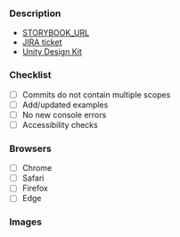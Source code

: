 ### Description

<!-- Short blurb about this work or helpful links -->

- [STORYBOOK_URL](https://unity.web.asu.edu/@asu/bootstrap4-theme/index.html)
- [JIRA ticket](https://asudev.jira.com/browse/UDS-0000)
- [Unity Design Kit](https://xd.adobe.com/view/56f6cb78-9af5-4b12-b4ce-ef319f71113f-03a5/)

### Checklist

- [ ] Commits do not contain multiple scopes
- [ ] Add/updated examples
- [ ] No new console errors
- [ ] Accessibility checks

### Browsers

- [ ] Chrome
- [ ] Safari
- [ ] Firefox
- [ ] Edge

### Images

<!-- Provide screenshots -->

